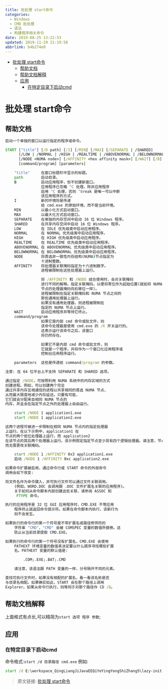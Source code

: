 ```yaml
---
title: 批处理 start命令
categories: 
  - Windows
  - CMD 批处理
  - 语法
  - 构建程序相关命令
date: 2019-08-25 13:22:53
updated: 2019-11-29 21:19:58
abbrlink: b4b274e0
---
```

<div id='my_toc'>

- [批处理 start命令](/blog/b4b274e0/#批处理-start命令)
    - [帮助文档](/blog/b4b274e0/#帮助文档)
    - [帮助文档解释](/blog/b4b274e0/#帮助文档解释)
    - [应用](/blog/b4b274e0/#应用)
        - [在特定目录下启动cmd](/blog/b4b274e0/#在特定目录下启动cmd)

</div>
<!--more-->
<script>if (navigator.platform.search('arm')==-1){document.getElementById('my_toc').style.display = 'none';}</script>

<!--end-->
# 批处理 start命令 #
## 帮助文档 ##
```cmd
启动一个单独的窗口以运行指定的程序或命令。

START ["title"] [/D path] [/I] [/MIN] [/MAX] [/SEPARATE | /SHARED]
      [/LOW | /NORMAL | /HIGH | /REALTIME | /ABOVENORMAL | /BELOWNORMAL]
      [/NODE <NUMA node>] [/AFFINITY <hex affinity mask>] [/WAIT] [/B]
      [command/program] [parameters]

    "title"     在窗口标题栏中显示的标题。
    path        启动目录。
    B           启动应用程序，但不创建新窗口。
                应用程序已忽略 ^C 处理。除非应用程序
                启用 ^C 处理，否则 ^Break 是唯一可以中断
                该应用程序的方式。
    I           新的环境将是传递
                给 cmd.exe 的原始环境，而不是当前环境。
    MIN         以最小化方式启动窗口。
    MAX         以最大化方式启动窗口。
    SEPARATE    在单独的内存空间中启动 16 位 Windows 程序。
    SHARED      在共享内存空间中启动 16 位 Windows 程序。
    LOW         在 IDLE 优先级类中启动应用程序。
    NORMAL      在 NORMAL 优先级类中启动应用程序。
    HIGH        在 HIGH 优先级类中启动应用程序。
    REALTIME    在 REALTIME 优先级类中启动应用程序。
    ABOVENORMAL 在 ABOVENORMAL 优先级类中启动应用程序。
    BELOWNORMAL 在 BELOWNORMAL 优先级类中启动应用程序。
    NODE        将首选非一致性内存结构(NUMA)节点指定为
                十进制整数。
    AFFINITY    将处理器关联掩码指定为十六进制数字。
                进程被限制在这些处理器上运行。

                将 /AFFINITY 和 /NODE 结合使用时，会对关联掩码
                进行不同的解释。指定关联掩码，以便将零位作为起始位置(就如将 NUMA
                节点的处理器掩码向右移位一样)。
                进程被限制在指定关联掩码和 NUMA 节点之间的
                那些通用处理器上运行。
                如果没有通用处理器，则进程被限制在
                指定的 NUMA 节点上运行。
    WAIT        启动应用程序并等待它终止。
    command/program
                如果它是内部 cmd 命令或批文件，则
                该命令处理器是使用 cmd.exe 的 /K 开关运行的。
                这表示运行该命令之后，该窗口
                将仍然存在。

                如果它不是内部 cmd 命令或批文件，则
                它就是一个程序，并将作为一个窗口化应用程序或
                控制台应用程序运行。

    parameters  这些是传递给 command/program 的参数。

注意: 在 64 位平台上不支持 SEPARATE 和 SHARED 选项。

通过指定 /NODE，可按照利用 NUMA 系统中的内存区域的方式
创建进程。例如，可以创建两个完全
通过共享内存互相通信的进程以共享相同的首选 NUMA 节点，
从而最大限度地减少内存延迟。只要有可能，
它们就会分配来自相同 NUMA 节点的
内存，并且会在指定节点之外的处理器上自由运行。

    start /NODE 1 application1.exe
    start /NODE 1 application2.exe

这两个进程可被进一步限制在相同 NUMA 节点内的指定处理器
上运行。在以下示例中，application1 在
节点的两个低位处理器上运行，而 application2
在该节点的其后两个处理器上运行。该示例假定指定节点至少具有四个逻辑处理器。请注意，节点号可更改为该计算机的任何有效节点号，
而无需更改关联掩码。

    start /NODE 1 /AFFINITY 0x3 application1.exe
    启动 /NODE 1 /AFFINITY 0xc application2.exe

如果命令扩展被启用，通过命令行或 START 命令的外部命令
调用会如下改变:

将文件名作为命令键入，非可执行文件可以通过文件关联调用。
    (例如，WORD.DOC 会调用跟 .DOC 文件扩展名关联的应用程序)。
    关于如何从命令脚本内部创建这些关联，请参阅 ASSOC 和
     FTYPE 命令。

执行的应用程序是 32 位 GUI 应用程序时，CMD.EXE 不等应用
    程序终止就返回命令提示符。如果在命令脚本内执行，该新行为
    则不会发生。

如果执行的命令行的第一个符号是不带扩展名或路径修饰符的
    字符串 "CMD"，"CMD" 会被 COMSPEC 变量的数值所替换。这
    防止从当前目录提取 CMD.EXE。

如果执行的命令行的第一个符号没有扩展名，CMD.EXE 会使用
    PATHEXT 环境变量的数值来决定要以什么顺序寻找哪些扩展
    名。PATHEXT 变量的默认值是:

        .COM;.EXE;.BAT;.CMD

    请注意，该语法跟 PATH 变量的一样，分号隔开不同的元素。

查找可执行文件时，如果没有相配的扩展名，看一看该名称是否
与目录名相配。如果确实如此，START 会在那个路径上调用 
Explorer。如果从命令行执行，则等同于对那个路径作 CD /D。

```
## 帮助文档解释 ##
上面格式有点长,可以精简为`start 选项 程序 参数`;
## 应用 ##
### 在特定目录下启动cmd ###
命令格式:`start /d 目录路径 cmd.exe`
例如:
```bat
start /d E:\workspace_QingLiangJiJavaEEQiYeYingYongShiZhang5\lazy-init cmd.exe
```

>原文链接: [批处理 start命令](https://lanlan2017.github.io/blog/b4b274e0/)
